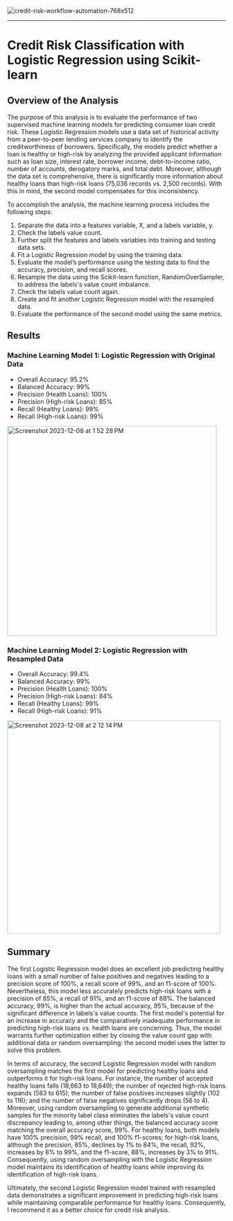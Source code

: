 ![credit-risk-workflow-automation-768x512](https://github.com/njgeorge000158/credit-risk-classification/assets/137228821/03beeaa5-d44d-40bd-8ec8-6c716204189d)

----

# **Credit Risk Classification with Logistic Regression using Scikit-learn**

## **Overview of the Analysis**

The purpose of this analysis is to evaluate the performance of two supervised machine learning models for predicting consumer loan credit risk. These Logistic Regression models use a data set of historical activity from a peer-to-peer lending services company to identify the creditworthiness of borrowers. Specifically, the models predict whether a loan is healthy or high-risk by analyzing the provided applicant information such as loan size, interest rate, borrower income, debt-to-income ratio, number of accounts, derogatory marks, and total debt.  Moreover, although the data set is comprehensive, there is significantly more information about healthy loans than high-risk loans (75,036 records vs. 2,500 records). With this in mind, the second model compensates for this inconsistency.

To accomplish the analysis, the machine learning process includes the following steps:

1. Separate the data into a features variable, X, and a labels variable, y.
2. Check the labels value count.
3. Further split the features and labels variables into training and testing data sets.
4. Fit a Logistic Regression model by using the training data.
5. Evaluate the model’s performance using the testing data to find the accuracy, precision, and recall scores.
8. Resample the data using the Scikit-learn function, RandomOverSampler, to address the labels's value count imbalance.
9. Check the labels value count again.
10. Create and fit another Logistic Regression model with the resampled data.
11. Evaluate the performance of the second model using the same metrics.

## **Results**

### **Machine Learning Model 1: Logistic Regression with Original Data**
* Overall Accuracy: 95.2%
* Balanced Accuracy: 99%
* Precision (Health Loans): 100%
* Precision (High-risk Loans): 85%
* Recall (Healthy Loans): 99%
* Recall (High-risk Loans): 99%

<img width="483" alt="Screenshot 2023-12-08 at 1 52 28 PM" src="https://github.com/njgeorge000158/credit-risk-classification/assets/137228821/aa699f09-e45a-4030-acd7-de834576c262">

### **Machine Learning Model 2: Logistic Regression with Resampled Data**
* Overall Accuracy: 99.4%
* Balanced Accuracy: 99%
* Precision (Health Loans): 100%
* Precision (High-risk Loans): 84%
* Recall (Healthy Loans): 99%
* Recall (High-risk Loans): 91%

<img width="491" alt="Screenshot 2023-12-08 at 2 12 14 PM" src="https://github.com/njgeorge000158/credit-risk-classification/assets/137228821/3ba7b976-5cac-4154-9247-5a2dec85c37d">

## **Summary**

The first Logistic Regression model does an excellent job predicting healthy loans with a small number of false positives and negatives leading to a precision score of 100%, a recall score of 99%, and an f1-score of 100%.  Nevertheless, this model less accurately predicts high-risk loans with a precision of 85%, a recall of 91%, and an f1-score of 88%. The balanced accuracy, 99%, is higher than the actual accuracy, 95%, because of the significant difference in labels's value counts. The first model's potential for an increase in accuracy and the comparatively inadequate performance in predicting high-risk loans vs. health loans are concerning. Thus, the model warrants further optimization either by closing the value count gap with additional data or random oversampling: the second model uses the latter to solve this problem.

In terms of accuracy, the second Logistic Regression model with random oversampling matches the first model for predicting healthy loans and outperforms it for high-risk loans. For instance, the number of accepted healthy loans falls (18,663 to 18,649); the number of rejected high-risk loans expands (563 to 615); the number of false positives increases slightly (102 to 116); and the number of false negatives significantly drops (56 to 4). Moreover, using random oversampling to generate additional synthetic samples for the minority label class eliminates the labels's value count discrepancy leading to, among other things, the balanced accuracy score matching the overall accuracy score, 99%. For healthy loans, both models have 100% precision, 99% recall, and 100% f1-scores; for high-risk loans, although the precision, 85%, declines by 1% to 84%, the recall, 92%, increases by 8% to 99%, and the f1-score, 88%, increases by 3% to 91%. Consequently, using random oversampling with the Logistic Regression model maintains its identification of healthy loans while improving its identification of high-risk loans.

Ultimately, the second Logistic Regression model trained with resampled data demonstrates a significant improvement in predicting high-risk loans while maintaining comparable performance for healthy loans. Consequently, I recommend it as a better choice for credit risk analysis.
